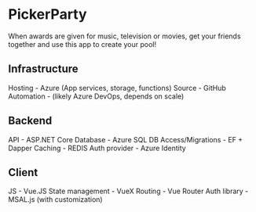 # PickerParty
When awards are given for music, television or movies, get your friends together and use this app to create your pool!

## Infrastructure
Hosting - Azure (App services, storage, functions)
Source - GitHub
Automation - (likely Azure DevOps, depends on scale)

## Backend
API - ASP.NET Core
Database - Azure SQL
DB Access/Migrations - EF + Dapper
Caching - REDIS
Auth provider - Azure Identity

## Client
JS - Vue.JS
State management - VueX
Routing - Vue Router
Auth library - MSAL.js (with customization)
